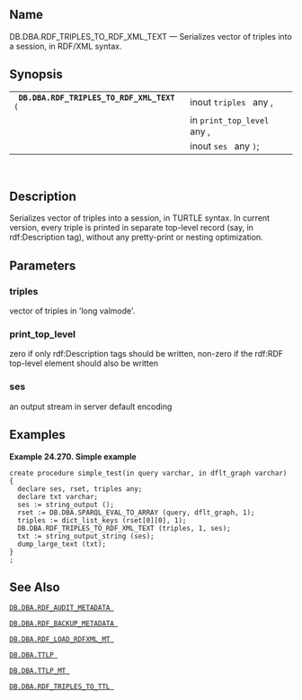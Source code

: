 <div>

<div>

</div>

<div>

## Name

DB.DBA.RDF_TRIPLES_TO_RDF_XML_TEXT — Serializes vector of triples into a
session, in RDF/XML syntax.

</div>

<div>

## Synopsis

<div>

|                                                 |                             |
|-------------------------------------------------|-----------------------------|
| ` `**`DB.DBA.RDF_TRIPLES_TO_RDF_XML_TEXT`**` (` | inout `triples ` any ,      |
|                                                 | in `print_top_level ` any , |
|                                                 | inout `ses ` any `)`;       |

<div>

 

</div>

</div>

</div>

<div>

## Description

Serializes vector of triples into a session, in TURTLE syntax. In
current version, every triple is printed in separate top-level record
(say, in rdf:Description tag), without any pretty-print or nesting
optimization.

</div>

<div>

## Parameters

<div>

### triples

vector of triples in 'long valmode'.

</div>

<div>

### print_top_level

zero if only rdf:Description tags should be written, non-zero if the
rdf:RDF top-level element should also be written

</div>

<div>

### ses

an output stream in server default encoding

</div>

</div>

<div>

## Examples

<div>

**Example 24.270. Simple example**

<div>

``` screen
create procedure simple_test(in query varchar, in dflt_graph varchar)
{
  declare ses, rset, triples any;
  declare txt varchar;
  ses := string_output ();
  rset := DB.DBA.SPARQL_EVAL_TO_ARRAY (query, dflt_graph, 1);
  triples := dict_list_keys (rset[0][0], 1);
  DB.DBA.RDF_TRIPLES_TO_RDF_XML_TEXT (triples, 1, ses);
  txt := string_output_string (ses);
  dump_large_text (txt);
}
;
```

</div>

</div>

  

</div>

<div>

## See Also

<a href="fn_rdf_audit_metadata.html" class="link"
title="DB.DBA.RDF_AUDIT_METADATA"><code
class="function">DB.DBA.RDF_AUDIT_METADATA </code></a>

<a href="fn_rdf_backup_metadata.html" class="link"
title="DB.DBA.RDF_BACKUP_METADATA"><code
class="function">DB.DBA.RDF_BACKUP_METADATA </code></a>

<a href="fn_rdf_load_rdfxml_mt.html" class="link"
title="DB.DBA.RDF_LOAD_RDFXML_MT"><code
class="function">DB.DBA.RDF_LOAD_RDFXML_MT </code></a>

<a href="fn_ttlp.html" class="link" title="DB.DBA.TTLP"><code
class="function">DB.DBA.TTLP </code></a>

<a href="fn_ttlp_mt.html" class="link" title="DB.DBA.TTLP_MT"><code
class="function">DB.DBA.TTLP_MT </code></a>

<a href="fn_rdf_triples_to_ttl.html" class="link"
title="DB.DBA.RDF_TRIPLES_TO_TTL"><code
class="function">DB.DBA.RDF_TRIPLES_TO_TTL </code></a>

</div>

</div>
